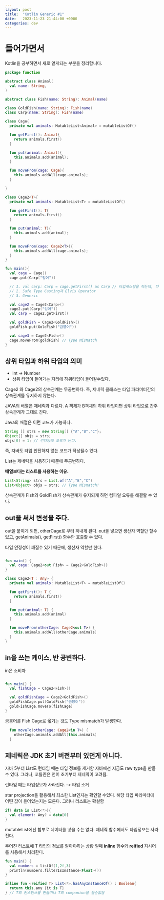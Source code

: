 ```yaml
---
layout: post
title:  "Kotlin Generic #1"
date:   2023-11-23 21:44:00 +0900
categories: dev
---
```


# 들어가면서
Kotlin을 공부하면서 새로 알게되는 부분을 정리합니다.

~~~ kotlin
package function

abstract class Animal(
  val name: String,
)

abstract class Fish(name: String): Animal(name)

class GoldFish(name: String): Fish(name)
class Carp(name: String): Fish(name)

class Cage{
  private val animals: MutableList<Animal> = mutableListOf()

  fun getFirst(): Animal{
    return animals.first()
  }

  fun put(animal: Animal){
    this.animals.add(animal);
  }

  fun moveFrom(cage: Cage){
    this.animals.addAll(cage.animals);
  }

}

class Cage2<T>{
  private val animals: MutableList<T> = mutableListOf()

  fun getFirst(): T{
    return animals.first()
  }

  fun put(animal: T){
    this.animals.add(animal);
  }

  fun moveFrom(cage: Cage2<T>){
    this.animals.addAll(cage.animals);
  }
}

fun main(){
  val cage = Cage()
  cage.put(Carp("잉어"))

  // 1. val carp: Carp = cage.getFirst() as Carp // 타입케스팅을 하는데, 다른 객체를 넣었을땐 runtime error가 발생함
  // 2. Safe Type Casting과 Elvis Operator
  // 3. Generic

  val cage2 = Cage2<Carp>()
  cage2.put(Carp("잉어"))
  val carp = cage2.getFirst()

  val goldFish = Cage2<GoldFish>()
  goldFish.put(GoldFish("금붕어"))

  val cage3 = Cage2<Fish>()
  cage.moveFrom(goldFish) // Type MisMatch
}
~~~


## 상위 타입과 하위 타입의 의미
- Int -> Number
- 상위 타입이 들어가는 자리에 하위타입이 들어갈수있다.

Cage2<Fish> 와 Cage2<GoldFish>의 상속관계는 무공변하다.
즉, 제네릭 클래스는 타입 파라미터간의 상속관계를 유지하지 않는다.

JAVA의 배열은 제네릭과 다르다.
A 객체가 B객체의 하위 타입이면 상위 타입으로 간주
상속관계가 그대로 간다.

Java의 배열은 이런 코드가 가능하다.

~~~ java
String [] strs = new String[] {"A","B","C"};
Object[] objs = strs;
objs[0] = 1; // 런타임때 오류가 난다.
~~~

즉, 자바도 타입 안전하지 않는 코드가 작성될수 있다.

List는 제네릭을 사용하기 때문에 무공변하다.

**배열보다는 리스트를 사용하는 이유.**
~~~ java
List<String> strs = List.of("A","B","C")
List<Object> objs = strs; // Type Mismatch!
~~~

상속관계가 Fish와 GoldFish가 상속관계가 유지되게 하면 컴파일 오류를 해결할 수 있다.

## out을 써서 변성을 주다. 
out을 붙이게 되면, otherCage로 부터 꺼내게 된다.
out을 넣으면 생산자 역할만 할수있고, getAnimals(), getFirst() 함수만 호출할 수 있다.

타입 안정성이 깨질수 있기 때문에, 생산자 역할만 한다.

~~~ kotlin

fun main() {
  val cage: Cage2<out Fish> = Cage2<GoldFish>()
}

class Cage2<T : Any> {
  private val animals: MutableList<T> = mutableListOf()

  fun getFirst(): T {
    return animals.first()
  }

  fun put(animal: T) {
    this.animals.add(animal)
  }

  fun moveFrom(otherCage: Cage2<out T>) {
    this.animals.addAll(otherCage.animals)
  }
}
~~~

## in을 쓰는 케이스, 반 공변하다.
in은 소비자

~~~ kotlin 

fun main() {
  val fishCage = Cage2<Fish>()

  val goldFishCage = Cage2<GoldFish>()
  goldFishCage.put(GoldFish("금붕어"))
  goldFishCage.moveTo(fishCage)
}

~~~

금붕어를 Fish Cage로 옮기는 것도 Type mismatch가 발생한다.

~~~ kotlin
  fun moveTo(otherCage: Cage2<in T>) {
    otherCage.animals.addAll(this.animals)
  }
~~~


## 제네릭은 JDK 초기 버전부터 있던게 아니다.

자바 5부터 List<String>도 런타임 때는 타입 정보를 제거함
자바에선 지금도 raw type을 만들 수 있다. 그러나, 코틀린은 언어 초기부터 제네릭이 고려됨.

런타임 때는 타입정보가 사라진다. -> 타입 소거

star projection을 활용해서 최소한 List인지는 확인할 수있다.
해당 타입 파라미터에 어떤 값이 들어있는지는 모른다. 그러나 리스트는 확실함

~~~ kotlin
if( data is List<*>){
  val element: Any? = data[0]
}
~~~

mutableList에선 함부로 데이터를 넣을 수는 없다.
제네릭 함수에서도 타입정보는 사라진다.

주어진 리스트에 T 타입의 정보를 알아야하는 상황 일때
**inline** 함수와 **reified** 지시어를 사용해서 처리한다.

~~~ kotlin
fun main() {
  val numbers = listOf(1,2f,3)
  println(numbers.filterIsInstance<Float>())
}

inline fun <reified T> List<*>.hasAnyInstanceOf() : Boolean{
  return this.any {it is T}
} // T의 인스턴스를 만들거나 T의 companion을 쓸순없음

~~~







